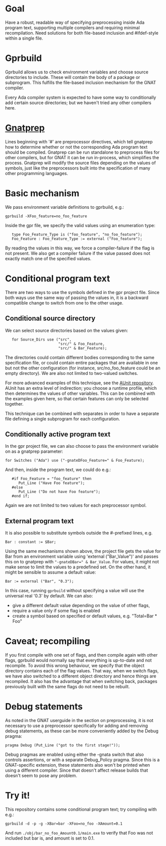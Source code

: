 # Goal

Have a robust, readable way of specifying preprocessing inside Ada program text,
supporting multiple compilers and requiring minimal recompilation. Need
solutions for both file-based inclusion and #ifdef-style within a single file.

# Gprbuild

Gprbuild allows us to check environment variables and choose source directories
to include. These will contain the body of a package or subprogram. This
fulfills the file-based inclusion mechanism for the GNAT compiler.

Every Ada compiler system is expected to have some way to conditionally
add certain source directories; but we haven't tried any other compilers here.

# [Gnatprep](https://docs.adacore.com/gnat_ugn-docs/html/gnat_ugn/gnat_ugn/the_gnat_compilation_model.html#preprocessing-with-gnatprep)

Lines beginning with '#' are preprocessor directives, which tell gnatprep how
to determine whether or not the corresponding Ada program text should be
compiled. Gnatprep can be run standalone to preprocess files for other
compilers, but for GNAT it can be run in-process, which simplifies the process.
Gnatprep will modify the source files depending on the values of symbols, just
like the preprocessors built into the specification of many other programming
languages.

# Basic mechanism

We pass environment variable definitions to gprbuild, e.g.:

```
gprbuild -XFoo_feature=no_foo_feature
```

Inside the gpr file, we specify the valid values using an enumeration type:

```
   type Foo_Feature_Type is ("foo_feature", "no_foo_feature");
   Foo_Feature : Foo_Feature_Type := external ("Foo_feature");
```

By reading the values in this way, we force a compiler-failure if the flag is
not present. We also get a compiler failure if the value passed does not exactly
match one of the specified values.

# Conditional program text

There are two ways to use the symbols defined in the gpr project file. Since
both ways use the same way of passing the values in, it is a backward
compatible change to switch from one to the other usage.

## Conditional source directory

We can select source directories based on the values given:

```
   for Source_Dirs use ("src",
                        "src/" & Foo_Feature,
                        "src/" & Bar_Feature);
```

The directories could contain different bodies corresponding to the same
specification file, or could contain entire packages that are available in one
but not the other configuration (for instance, src/no_foo_feature could be an
empty directory). We are also not limited to two-valued switches.

For more advanced examples of this technique, see the [AUnit repository](https://github.com/AdaCore/aunit/blob/master/lib/gnat/aunit_shared.gpr).
AUnit has an extra level of indirection; you choose a runtime profile, which
then determines the values of other variables. This can be combined with the
examples given here, so that certain features can only be selected together.

This technique can be combined with separates in order to have a separate file
defining a single subprogram for each configuration.

## Conditionally active program text

In the gpr project file, we can also choose to pass the environment variable on
as a gnatprep parameter:

```
for Switches ("Ada") use ("-gnateDFoo_Feature=" & Foo_Feature);
```

And then, inside the program text, we could do e.g.:

```
   #if Foo_Feature = "foo_feature" then
      Put_Line ("Have Foo feature");
   #else
      Put_Line ("Do not have Foo feature");
   #end if;
```

Again we are not limited to two values for each preprocessor symbol.

## External program text

It is also possible to substitute symbols outside the #-prefixed lines, e.g.

```
Bar : constant := $Bar;
```

Using the same mechanisms shown above, the project file gets the value for Bar
from an environment variable using 'external ("Bar_Value")' and passes this on
to gnatprep with `"-gnateDBar=" & Bar_Value`. For values, it might not make
sense to limit the values to a predefined set. On the other hand, it might be
sensible to assume a default value:

```
Bar := external ("Bar", "0.3");
```

In this case, running `gprbuild` without specifying a value will use the
universal real '0.3' by default. We can also:
  - give a different default value depending on the value of other flags,
  - require a value only if some flag is enabled
  - create a symbol based on specified or default values, e.g. "Total=Bar * Foo"

# Caveat; recompiling

If you first compile with one set of flags, and then compile again with other
flags, gprbuild would normally say that everything is up-to-date and not
recompile. To avoid this wrong behaviour, we specify that the object directory
contains each of the flag values. That way, when we switch flags, we have also
switched to a different object directory and hence things are recompiled. It
also has the advantage that when switching back, packages previously built with
the same flags do not need to be rebuilt.

# Debug statements

As noted in the GNAT userguide in the section on preprocessing, it is not
necessary to use a preprocessor specifically for adding and removing debug
statements, as these can be more conveniently added by the Debug pragma:

```
pragma Debug (Put_Line ("got to the first stage!"));
```

Debug pragmas are enabled using either the -gnata switch that also controls
assertions, or with a separate Debug_Policy pragma. Since this is a
GNAT-specific extension, these statements also won't be printed when using a
different compiler. Since that doesn't affect release builds that
doesn't seem to pose any problem.

# Try it!

This repository contains some conditional program text; try compiling with e.g.:

```
gprbuild -d -p -g -XBar=bar -XFoo=no_foo -XAmount=0.1
```

And run `./obj/bar_no_foo_Amount0.1/main.exe` to verify that Foo was not
included but bar is, and amount is set to 0.1.
